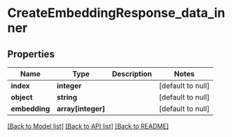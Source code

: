 # CreateEmbeddingResponse_data_inner

## Properties
Name | Type | Description | Notes
------------ | ------------- | ------------- | -------------
**index** | **integer** |  | [default to null]
**object** | **string** |  | [default to null]
**embedding** | **array[integer]** |  | [default to null]

[[Back to Model list]](../README.md#documentation-for-models) [[Back to API list]](../README.md#documentation-for-api-endpoints) [[Back to README]](../README.md)


